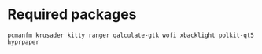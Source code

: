 # Required packages

```
pcmanfm krusader kitty ranger qalculate-gtk wofi xbacklight polkit-qt5 hyprpaper
```

